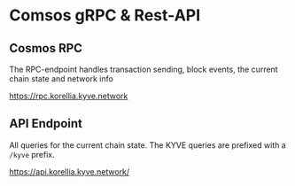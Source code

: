 # Comsos gRPC & Rest-API

## Cosmos RPC

The RPC-endpoint handles transaction sending, block events, the current chain state and network info

https://rpc.korellia.kyve.network

## API Endpoint

All queries for the current chain state. The KYVE queries are prefixed with a `/kyve` prefix.

https://api.korellia.kyve.network/
